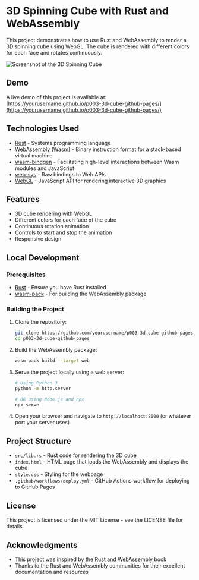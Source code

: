 # 3D Spinning Cube with Rust and WebAssembly

This project demonstrates how to use Rust and WebAssembly to render a 3D spinning cube using WebGL. The cube is rendered with different colors for each face and rotates continuously.

![Screenshot of the 3D Spinning Cube](screenshot.png)

## Demo

A live demo of this project is available at: [https://yourusername.github.io/p003-3d-cube-github-pages/](https://yourusername.github.io/p003-3d-cube-github-pages/)

## Technologies Used

- [Rust](https://www.rust-lang.org/) - Systems programming language
- [WebAssembly (Wasm)](https://webassembly.org/) - Binary instruction format for a stack-based virtual machine
- [wasm-bindgen](https://github.com/rustwasm/wasm-bindgen) - Facilitating high-level interactions between Wasm modules and JavaScript
- [web-sys](https://docs.rs/web-sys/) - Raw bindings to Web APIs
- [WebGL](https://developer.mozilla.org/en-US/docs/Web/API/WebGL_API) - JavaScript API for rendering interactive 3D graphics

## Features

- 3D cube rendering with WebGL
- Different colors for each face of the cube
- Continuous rotation animation
- Controls to start and stop the animation
- Responsive design

## Local Development

### Prerequisites

- [Rust](https://www.rust-lang.org/tools/install) - Ensure you have Rust installed
- [wasm-pack](https://rustwasm.github.io/wasm-pack/installer/) - For building the WebAssembly package

### Building the Project

1. Clone the repository:
   ```bash
   git clone https://github.com/yourusername/p003-3d-cube-github-pages.git
   cd p003-3d-cube-github-pages
   ```

2. Build the WebAssembly package:
   ```bash
   wasm-pack build --target web
   ```

3. Serve the project locally using a web server:
   ```bash
   # Using Python 3
   python -m http.server
   
   # OR using Node.js and npx
   npx serve
   ```

4. Open your browser and navigate to `http://localhost:8000` (or whatever port your server uses)

## Project Structure

- `src/lib.rs` - Rust code for rendering the 3D cube
- `index.html` - HTML page that loads the WebAssembly and displays the cube
- `style.css` - Styling for the webpage
- `.github/workflows/deploy.yml` - GitHub Actions workflow for deploying to GitHub Pages

## License

This project is licensed under the MIT License - see the LICENSE file for details.

## Acknowledgments

- This project was inspired by the [Rust and WebAssembly](https://rustwasm.github.io/docs/book/) book
- Thanks to the Rust and WebAssembly communities for their excellent documentation and resources 